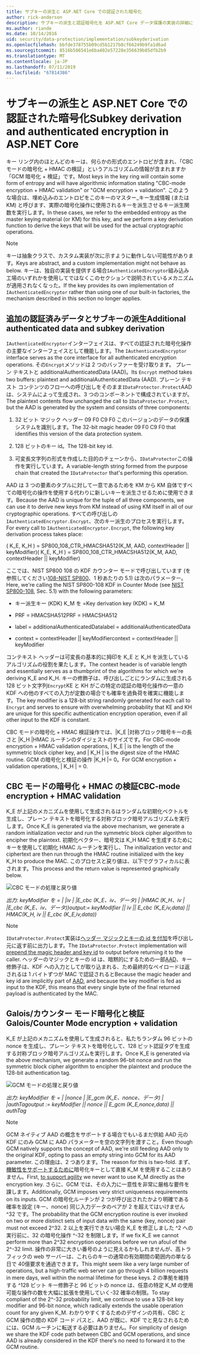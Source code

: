```yaml
---
title: サブキーの派生と ASP.NET Core での認証された暗号化
author: rick-anderson
description: サブキーの派生と認証暗号化を ASP.NET Core データ保護の実装の詳細について説明します。
ms.author: riande
ms.date: 10/14/2016
uid: security/data-protection/implementation/subkeyderivation
ms.openlocfilehash: bbfde378755b09cd5b1217b8cf66249b9fa1d6ad
ms.sourcegitcommit: 8516b586541e6ba402e57228e356639b85dfb2b9
ms.translationtype: MT
ms.contentlocale: ja-JP
ms.lasthandoff: 07/11/2019
ms.locfileid: "67814386"
---
```

# <a name="subkey-derivation-and-authenticated-encryption-in-aspnet-core"></a><span data-ttu-id="808aa-103">サブキーの派生と ASP.NET Core での認証された暗号化</span><span class="sxs-lookup"><span data-stu-id="808aa-103">Subkey derivation and authenticated encryption in ASP.NET Core</span></span>

<a name="data-protection-implementation-subkey-derivation"></a>

<span data-ttu-id="808aa-104">キー リング内のほとんどのキーは、何らかの形式のエントロピが含まれ、「CBC モードの暗号化 + HMAC の検証」というアルゴリズムの情報が含まれますか「GCM 暗号化 + 検証」です。</span><span class="sxs-lookup"><span data-stu-id="808aa-104">Most keys in the key ring will contain some form of entropy and will have algorithmic information stating "CBC-mode encryption + HMAC validation" or "GCM encryption + validation".</span></span> <span data-ttu-id="808aa-105">このような場合は、埋め込みのエントロピをこのキーのマスター_キー生成情報 (または KM) と呼びます、実際の暗号化操作に使用されるキーを派生させるキー派生関数を実行します。</span><span class="sxs-lookup"><span data-stu-id="808aa-105">In these cases, we refer to the embedded entropy as the master keying material (or KM) for this key, and we perform a key derivation function to derive the keys that will be used for the actual cryptographic operations.</span></span>

> [!NOTE]
> <span data-ttu-id="808aa-106">キーは抽象クラスで、カスタム実装が次に示すように動作しない可能性があります。</span><span class="sxs-lookup"><span data-stu-id="808aa-106">Keys are abstract, and a custom implementation might not behave as below.</span></span> <span data-ttu-id="808aa-107">キーは、独自の実装を提供する場合`IAuthenticatedEncryptor`組み込み工場のいずれかを使用してではなくこのセクションで説明されているメカニズムが適用されなくなった。</span><span class="sxs-lookup"><span data-stu-id="808aa-107">If the key provides its own implementation of `IAuthenticatedEncryptor` rather than using one of our built-in factories, the mechanism described in this section no longer applies.</span></span>

<a name="data-protection-implementation-subkey-derivation-aad"></a>

## <a name="additional-authenticated-data-and-subkey-derivation"></a><span data-ttu-id="808aa-108">追加の認証済みデータとサブキーの派生</span><span class="sxs-lookup"><span data-stu-id="808aa-108">Additional authenticated data and subkey derivation</span></span>

<span data-ttu-id="808aa-109">`IAuthenticatedEncryptor`インターフェイスは、すべての認証された暗号化操作の主要なインターフェイスとして機能します。</span><span class="sxs-lookup"><span data-stu-id="808aa-109">The `IAuthenticatedEncryptor` interface serves as the core interface for all authenticated encryption operations.</span></span> <span data-ttu-id="808aa-110">その`Encrypt`メソッドは 2 つのバッファーを受け取ります。 プレーン テキストと additionalAuthenticatedData (AAD)。</span><span class="sxs-lookup"><span data-stu-id="808aa-110">Its `Encrypt` method takes two buffers: plaintext and additionalAuthenticatedData (AAD).</span></span> <span data-ttu-id="808aa-111">プレーン テキスト コンテンツのフローへの呼び出しをそのまま`IDataProtector.Protect`AAD は、システムによって生成され、3 つのコンポーネントで構成されていますが。</span><span class="sxs-lookup"><span data-stu-id="808aa-111">The plaintext contents flow unchanged the call to `IDataProtector.Protect`, but the AAD is generated by the system and consists of three components:</span></span>

1. <span data-ttu-id="808aa-112">32 ビット マジック ヘッダー 09 F0 C9 F0 このバージョンのデータの保護システムを識別します。</span><span class="sxs-lookup"><span data-stu-id="808aa-112">The 32-bit magic header 09 F0 C9 F0 that identifies this version of the data protection system.</span></span>

2. <span data-ttu-id="808aa-113">128 ビットのキー id。</span><span class="sxs-lookup"><span data-stu-id="808aa-113">The 128-bit key id.</span></span>

3. <span data-ttu-id="808aa-114">可変長文字列の形式を作成した目的のチェーンから、`IDataProtector`この操作を実行しています。</span><span class="sxs-lookup"><span data-stu-id="808aa-114">A variable-length string formed from the purpose chain that created the `IDataProtector` that's performing this operation.</span></span>

<span data-ttu-id="808aa-115">AAD は 3 つの要素のタプルに対して一意であるためを KM から KM 自体ですべての暗号化の操作を使用する代わりに新しいキーを派生させるために使用できます。</span><span class="sxs-lookup"><span data-stu-id="808aa-115">Because the AAD is unique for the tuple of all three components, we can use it to derive new keys from KM instead of using KM itself in all of our cryptographic operations.</span></span> <span data-ttu-id="808aa-116">すべての呼び出しの`IAuthenticatedEncryptor.Encrypt`、次のキー派生のプロセスを実行します。</span><span class="sxs-lookup"><span data-stu-id="808aa-116">For every call to `IAuthenticatedEncryptor.Encrypt`, the following key derivation process takes place:</span></span>

<span data-ttu-id="808aa-117">( K_E, K_H ) = SP800_108_CTR_HMACSHA512(K_M, AAD, contextHeader || keyModifier)</span><span class="sxs-lookup"><span data-stu-id="808aa-117">( K_E, K_H ) = SP800_108_CTR_HMACSHA512(K_M, AAD, contextHeader || keyModifier)</span></span>

<span data-ttu-id="808aa-118">ここでは、NIST SP800 108 の KDF カウンター モードで呼び出しています (を参照してください[108-NIST SP800](https://nvlpubs.nist.gov/nistpubs/Legacy/SP/nistspecialpublication800-108.pdf)、1 秒あたりの 5.1) は次のパラメーター。</span><span class="sxs-lookup"><span data-stu-id="808aa-118">Here, we're calling the NIST SP800-108 KDF in Counter Mode (see [NIST SP800-108](https://nvlpubs.nist.gov/nistpubs/Legacy/SP/nistspecialpublication800-108.pdf), Sec. 5.1) with the following parameters:</span></span>

* <span data-ttu-id="808aa-119">キー派生キー (KDK) K_M を =</span><span class="sxs-lookup"><span data-stu-id="808aa-119">Key derivation key (KDK) = K_M</span></span>

* <span data-ttu-id="808aa-120">PRF = HMACSHA512</span><span class="sxs-lookup"><span data-stu-id="808aa-120">PRF = HMACSHA512</span></span>

* <span data-ttu-id="808aa-121">label = additionalAuthenticatedData</span><span class="sxs-lookup"><span data-stu-id="808aa-121">label = additionalAuthenticatedData</span></span>

* <span data-ttu-id="808aa-122">context = contextHeader || keyModifier</span><span class="sxs-lookup"><span data-stu-id="808aa-122">context = contextHeader || keyModifier</span></span>

<span data-ttu-id="808aa-123">コンテキスト ヘッダーは可変長の基本的に拇印を K_E と K_H を派生しているアルゴリズムの役割を果たします。</span><span class="sxs-lookup"><span data-stu-id="808aa-123">The context header is of variable length and essentially serves as a thumbprint of the algorithms for which we're deriving K_E and K_H.</span></span> <span data-ttu-id="808aa-124">キーの修飾子は、呼び出しごとにランダムに生成される 128 ビット文字列`Encrypt`KE と KH がこの特定の認証の暗号化操作の一意の KDF への他のすべての入力が定数の場合でも確率を過負荷を確実に機能します。</span><span class="sxs-lookup"><span data-stu-id="808aa-124">The key modifier is a 128-bit string randomly generated for each call to `Encrypt` and serves to ensure with overwhelming probability that KE and KH are unique for this specific authentication encryption operation, even if all other input to the KDF is constant.</span></span>

<span data-ttu-id="808aa-125">CBC モードの暗号化 + HMAC 検証操作では、|K_E |対称ブロック暗号キーの長さと |K_H |HMAC ルーチンのダイジェストのサイズです。</span><span class="sxs-lookup"><span data-stu-id="808aa-125">For CBC-mode encryption + HMAC validation operations, | K_E | is the length of the symmetric block cipher key, and | K_H | is the digest size of the HMAC routine.</span></span> <span data-ttu-id="808aa-126">GCM の暗号化と検証の操作 |K_H |= 0。</span><span class="sxs-lookup"><span data-stu-id="808aa-126">For GCM encryption + validation operations, | K_H | = 0.</span></span>

## <a name="cbc-mode-encryption--hmac-validation"></a><span data-ttu-id="808aa-127">CBC モードの暗号化 + HMAC の検証</span><span class="sxs-lookup"><span data-stu-id="808aa-127">CBC-mode encryption + HMAC validation</span></span>

<span data-ttu-id="808aa-128">K_E が上記のメカニズムを使用して生成されるはランダムな初期化ベクトルを生成し、プレーン テキストを暗号化する対称ブロック暗号アルゴリズムを実行します。</span><span class="sxs-lookup"><span data-stu-id="808aa-128">Once K_E is generated via the above mechanism, we generate a random initialization vector and run the symmetric block cipher algorithm to encipher the plaintext.</span></span> <span data-ttu-id="808aa-129">初期化ベクター、暗号文は K_H MAC を生成するためにキーを使用して初期化 HMAC ルーチンを実行し、</span><span class="sxs-lookup"><span data-stu-id="808aa-129">The initialization vector and ciphertext are then run through the HMAC routine initialized with the key K_H to produce the MAC.</span></span> <span data-ttu-id="808aa-130">このプロセスと戻り値は、以下でグラフィカルに表されます。</span><span class="sxs-lookup"><span data-stu-id="808aa-130">This process and the return value is represented graphically below.</span></span>

![CBC モードの処理と戻り値](subkeyderivation/_static/cbcprocess.png)

<span data-ttu-id="808aa-132">*出力: keyModifier を = | |iv | |E_cbc (K_E、iv、データ) | |HMAC (K_H、iv | |E_cbc (K_E、iv、データ))*</span><span class="sxs-lookup"><span data-stu-id="808aa-132">*output:= keyModifier || iv || E_cbc (K_E,iv,data) || HMAC(K_H, iv || E_cbc (K_E,iv,data))*</span></span>

> [!NOTE]
> <span data-ttu-id="808aa-133">`IDataProtector.Protect`実装は[ヘッダー マジックとキーの id を付加](xref:security/data-protection/implementation/authenticated-encryption-details)を呼び出し元に返す前に出力します。</span><span class="sxs-lookup"><span data-stu-id="808aa-133">The `IDataProtector.Protect` implementation will [prepend the magic header and key id](xref:security/data-protection/implementation/authenticated-encryption-details) to output before returning it to the caller.</span></span> <span data-ttu-id="808aa-134">ヘッダーのマジックとキーの id は、暗黙的にするための一部[AAD](xref:security/data-protection/implementation/subkeyderivation#data-protection-implementation-subkey-derivation-aad)、キー修飾子は、KDF への入力としてが取り込まれる、ため最終的なペイロードは返されるは 1 バイトずつが MAC で認証されると</span><span class="sxs-lookup"><span data-stu-id="808aa-134">Because the magic header and key id are implicitly part of [AAD](xref:security/data-protection/implementation/subkeyderivation#data-protection-implementation-subkey-derivation-aad), and because the key modifier is fed as input to the KDF, this means that every single byte of the final returned payload is authenticated by the MAC.</span></span>

## <a name="galoiscounter-mode-encryption--validation"></a><span data-ttu-id="808aa-135">Galois/カウンター モード暗号化と検証</span><span class="sxs-lookup"><span data-stu-id="808aa-135">Galois/Counter Mode encryption + validation</span></span>

<span data-ttu-id="808aa-136">K_E が上記のメカニズムを使用して生成されると、私たちランダム 96 ビットの nonce を生成し、プレーン テキストを暗号化して、128 ビット認証タグを生成する対称ブロック暗号アルゴリズムを実行します。</span><span class="sxs-lookup"><span data-stu-id="808aa-136">Once K_E is generated via the above mechanism, we generate a random 96-bit nonce and run the symmetric block cipher algorithm to encipher the plaintext and produce the 128-bit authentication tag.</span></span>

![GCM モードの処理と戻り値](subkeyderivation/_static/galoisprocess.png)

<span data-ttu-id="808aa-138">*出力: keyModifier を = | |nonce | |E_gcm (K_E、nonce、データ) | |authTag*</span><span class="sxs-lookup"><span data-stu-id="808aa-138">*output := keyModifier || nonce || E_gcm (K_E,nonce,data) || authTag*</span></span>

> [!NOTE]
> <span data-ttu-id="808aa-139">GCM ネイティブ AAD の概念をサポートする場合でもいるまだ供給 AAD 元の KDF にのみ GCM に AAD パラメーターを空の文字列を渡すこと。</span><span class="sxs-lookup"><span data-stu-id="808aa-139">Even though GCM natively supports the concept of AAD, we're still feeding AAD only to the original KDF, opting to pass an empty string into GCM for its AAD parameter.</span></span> <span data-ttu-id="808aa-140">この理由は、2 つあります。</span><span class="sxs-lookup"><span data-stu-id="808aa-140">The reason for this is two-fold.</span></span> <span data-ttu-id="808aa-141">まず、[機敏性をサポートするために](xref:security/data-protection/implementation/context-headers#data-protection-implementation-context-headers)暗号化キーとして直接 K_M を使用することはありません。</span><span class="sxs-lookup"><span data-stu-id="808aa-141">First, [to support agility](xref:security/data-protection/implementation/context-headers#data-protection-implementation-context-headers) we never want to use K_M directly as the encryption key.</span></span> <span data-ttu-id="808aa-142">さらに、GCM では、その入力に一意性を非常に厳格な要件を課します。</span><span class="sxs-lookup"><span data-stu-id="808aa-142">Additionally, GCM imposes very strict uniqueness requirements on its inputs.</span></span> <span data-ttu-id="808aa-143">GCM の暗号化ルーチンが 2 つが呼び出されたかより明確である確率を設定 (キー、nonce) 同じ入力データのペアが 2 を超えてはいけません ^32 です。</span><span class="sxs-lookup"><span data-stu-id="808aa-143">The probability that the GCM encryption routine is ever invoked on two or more distinct sets of input data with the same (key, nonce) pair must not exceed 2^32.</span></span> <span data-ttu-id="808aa-144">2 以上を実行できない場合 K_E を修正しました ^2 への実行前に、32 の暗号化操作 ^-32 を制限します。</span><span class="sxs-lookup"><span data-stu-id="808aa-144">If we fix K_E we cannot perform more than 2^32 encryption operations before we run afoul of the 2^-32 limit.</span></span> <span data-ttu-id="808aa-145">操作の非常に大きい番号のように見えるかもしれませんが、高トラフィックの web サーバーは、これらのキーの通常の有効期間の範囲内の単なる日で 40億要求を通過できます。</span><span class="sxs-lookup"><span data-stu-id="808aa-145">This might seem like a very large number of operations, but a high-traffic web server can go through 4 billion requests in mere days, well within the normal lifetime for these keys.</span></span> <span data-ttu-id="808aa-146">2 の準拠を維持する ^128 ビット キー修飾子と 96 ビットの nonce は、任意の特定 K_M の使用可能な操作の数を大幅に拡張を使用していく-32 確率の制限。</span><span class="sxs-lookup"><span data-stu-id="808aa-146">To stay compliant of the 2^-32 probability limit, we continue to use a 128-bit key modifier and 96-bit nonce, which radically extends the usable operation count for any given K_M.</span></span> <span data-ttu-id="808aa-147">わかりやすくするためのデザインの共有、CBC と GCM 操作の間の KDF コード パスと、AAD が既に、KDF でと見なされるためには、GCM ルーチンに転送する必要はありません。</span><span class="sxs-lookup"><span data-stu-id="808aa-147">For simplicity of design we share the KDF code path between CBC and GCM operations, and since AAD is already considered in the KDF there's no need to forward it to the GCM routine.</span></span>

